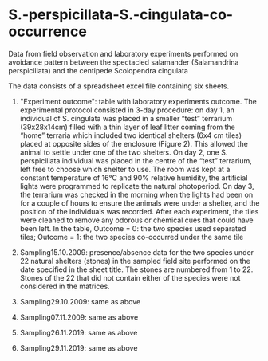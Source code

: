 # S.-perspicillata-S.-cingulata-co-occurrence
Data from field observation and laboratory experiments performed on avoidance pattern between the spectacled salamander (Salamandrina perspicillata) and the centipede Scolopendra cingulata 

The data consists of a spreadsheet excel file containing six sheets. 
1. "Experiment outcome": table with laboratory experiments outcome. The experimental protocol consisted in 3-day procedure: on day 1, an individual of S. cingulata was placed in a smaller “test” terrarium (39x28x14cm) filled with a thin layer of leaf litter coming from the “home” terraria which included two identical shelters (6x4 cm tiles) placed at opposite sides of the enclosure (Figure 2). This allowed the animal to settle under one of the two shelters. On day 2, one S. perspicillata individual was placed in the centre of the “test” terrarium, left free to choose which shelter to use. The room was kept at a constant temperature of 16°C and 90% relative humidity, the artificial lights were programmed to replicate the natural photoperiod. On day 3, the terrarium was checked in the morning when the lights had been on for a couple of hours to ensure the animals were under a shelter, and the position of the individuals was recorded. After each experiment, the tiles were cleaned to remove any odorous or chemical cues that could have been left. In the table, Outcome = 0: the two species used separated tiles; Outcome = 1: the two species co-occurred under the same tile

2. Sampling15.10.2009: presence/absence data for the two species under 22 natural shelters (stones) in the sampled field site performed on the date specified in the sheet title. The stones are numbered from 1 to 22. Stones of the 22 that did not contain either of the species were not considered in the matrices.
3. Sampling29.10.2009: same as above
4. Sampling07.11.2009: same as above
5. Sampling26.11.2019: same as above
6. Sampling29.11.2019: same as above
